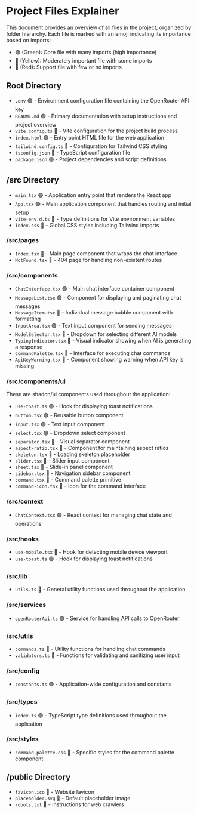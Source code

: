 
# Project Files Explainer

This document provides an overview of all files in the project, organized by folder hierarchy. Each file is marked with an emoji indicating its importance based on imports:

- 🟢 (Green): Core file with many imports (high importance)
- 💛 (Yellow): Moderately important file with some imports
- 🔴 (Red): Support file with few or no imports

## Root Directory

- `.env` 🟢 - Environment configuration file containing the OpenRouter API key
- `README.md` 🟢 - Primary documentation with setup instructions and project overview
- `vite.config.ts` 💛 - Vite configuration for the project build process
- `index.html` 🟢 - Entry point HTML file for the web application
- `tailwind.config.ts` 💛 - Configuration for Tailwind CSS styling
- `tsconfig.json` 💛 - TypeScript configuration file
- `package.json` 🟢 - Project dependencies and script definitions

## /src Directory

- `main.tsx` 🟢 - Application entry point that renders the React app
- `App.tsx` 🟢 - Main application component that handles routing and initial setup
- `vite-env.d.ts` 🔴 - Type definitions for Vite environment variables
- `index.css` 💛 - Global CSS styles including Tailwind imports

### /src/pages

- `Index.tsx` 💛 - Main page component that wraps the chat interface
- `NotFound.tsx` 🔴 - 404 page for handling non-existent routes

### /src/components

- `ChatInterface.tsx` 🟢 - Main chat interface container component
- `MessageList.tsx` 🟢 - Component for displaying and paginating chat messages
- `MessageItem.tsx` 💛 - Individual message bubble component with formatting
- `InputArea.tsx` 🟢 - Text input component for sending messages
- `ModelSelector.tsx` 💛 - Dropdown for selecting different AI models
- `TypingIndicator.tsx` 🔴 - Visual indicator showing when AI is generating a response
- `CommandPalette.tsx` 💛 - Interface for executing chat commands
- `ApiKeyWarning.tsx` 🔴 - Component showing warning when API key is missing

### /src/components/ui

These are shadcn/ui components used throughout the application:

- `use-toast.ts` 🟢 - Hook for displaying toast notifications
- `button.tsx` 🟢 - Reusable button component
- `input.tsx` 🟢 - Text input component
- `select.tsx` 🟢 - Dropdown select component
- `separator.tsx` 🔴 - Visual separator component
- `aspect-ratio.tsx` 🔴 - Component for maintaining aspect ratios
- `skeleton.tsx` 🔴 - Loading skeleton placeholder
- `slider.tsx` 🔴 - Slider input component
- `sheet.tsx` 💛 - Slide-in panel component
- `sidebar.tsx` 💛 - Navigation sidebar component
- `command.tsx` 💛 - Command palette primitive
- `command-icon.tsx` 🔴 - Icon for the command interface

### /src/context

- `ChatContext.tsx` 🟢 - React context for managing chat state and operations

### /src/hooks

- `use-mobile.tsx` 🔴 - Hook for detecting mobile device viewport
- `use-toast.ts` 🟢 - Hook for displaying toast notifications

### /src/lib

- `utils.ts` 💛 - General utility functions used throughout the application

### /src/services

- `openRouterApi.ts` 🟢 - Service for handling API calls to OpenRouter

### /src/utils

- `commands.ts` 💛 - Utility functions for handling chat commands
- `validators.ts` 💛 - Functions for validating and sanitizing user input

### /src/config

- `constants.ts` 🟢 - Application-wide configuration and constants

### /src/types

- `index.ts` 🟢 - TypeScript type definitions used throughout the application

### /src/styles

- `command-palette.css` 🔴 - Specific styles for the command palette component

## /public Directory

- `favicon.ico` 🔴 - Website favicon
- `placeholder.svg` 🔴 - Default placeholder image
- `robots.txt` 🔴 - Instructions for web crawlers
